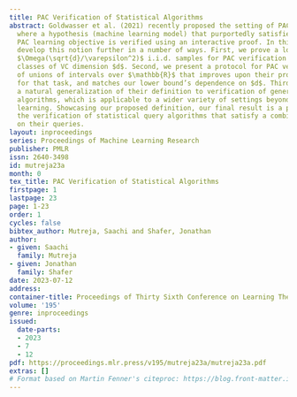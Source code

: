 ```yaml
---
title: PAC Verification of Statistical Algorithms
abstract: Goldwasser et al. (2021) recently proposed the setting of PAC verification,
  where a hypothesis (machine learning model) that purportedly satisfies the agnostic
  PAC learning objective is verified using an interactive proof. In this paper we
  develop this notion further in a number of ways. First, we prove a lower bound of
  $\Omega(\sqrt{d}/\varepsilon^2)$ i.i.d. samples for PAC verification of hypothesis
  classes of VC dimension $d$. Second, we present a protocol for PAC verification
  of unions of intervals over $\mathbb{R}$ that improves upon their proposed protocol
  for that task, and matches our lower bound’s dependence on $d$. Third, we introduce
  a natural generalization of their definition to verification of general statistical
  algorithms, which is applicable to a wider variety of settings beyond agnostic PAC
  learning. Showcasing our proposed definition, our final result is a protocol for
  the verification of statistical query algorithms that satisfy a combinatorial constraint
  on their queries.
layout: inproceedings
series: Proceedings of Machine Learning Research
publisher: PMLR
issn: 2640-3498
id: mutreja23a
month: 0
tex_title: PAC Verification of Statistical Algorithms
firstpage: 1
lastpage: 23
page: 1-23
order: 1
cycles: false
bibtex_author: Mutreja, Saachi and Shafer, Jonathan
author:
- given: Saachi
  family: Mutreja
- given: Jonathan
  family: Shafer
date: 2023-07-12
address: 
container-title: Proceedings of Thirty Sixth Conference on Learning Theory
volume: '195'
genre: inproceedings
issued:
  date-parts:
  - 2023
  - 7
  - 12
pdf: https://proceedings.mlr.press/v195/mutreja23a/mutreja23a.pdf
extras: []
# Format based on Martin Fenner's citeproc: https://blog.front-matter.io/posts/citeproc-yaml-for-bibliographies/
---
```

